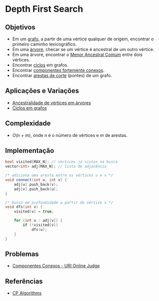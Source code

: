 # Depth First Search

## Objetivos
* Em um [grafo](https://en.wikipedia.org/wiki/Graph_theory), a partir de uma vértice qualquer de origem, encontrar o primeiro caminho lexicográfico.
* Em uma [árvore](https://en.wikipedia.org/wiki/Tree_(graph_theory)), checar se um vértice é ancestral de um outro vértice.
* Em uma árvore, encontrar o [Menor Ancestral Comum](https://en.wikipedia.org/wiki/Lowest_common_ancestor) entre dois vértices.
* Encontrar [ciclos]((https://en.wikipedia.org/wiki/Cycle_graph)) em grafos.
* Encontrar [componentes fortemente conexos](https://en.wikipedia.org/wiki/Strongly_connected_component).
* Encontrar [arestas de corte](https://en.wikipedia.org/wiki/Bridge_(graph_theory)) (pontes) de um grafo.

## Aplicações e Variações
* [Ancestralidade de vértices em árvores](Tree-Vertex-Ancestrality/readme.md)
* [Ciclos em grafos](Graph-Cycle/readme.md)

## Complexidade
* *O(n + m)*, onde *n* é o número de vértices e *m* de arestas.

## Implementação
```c++
bool visited[MAX_N]; // vértices já vistos na busca
vector<int> adj[MAX_N]; // lista de adjacência

/* adiciona uma aresta entre os vértices u e v */
void connect(int u, int v) {
    adj[u].push_back(v);
    adj[v].push_back(u);
}

/* busca em profundidade a partir do vértice v */
void dfs(int v) {
    visited[v] = true;

    for (int u : adj[v]) {
        if (!visited[v])
            dfs(u);
    }
}
```

## Problemas
* [Componentes Conexos - URI Online Judge](Problems/Componentes-Conexos.cpp)

## Referências
* [CP Algorithms](https://cp-algorithms.com/graph/depth-first-search.html)